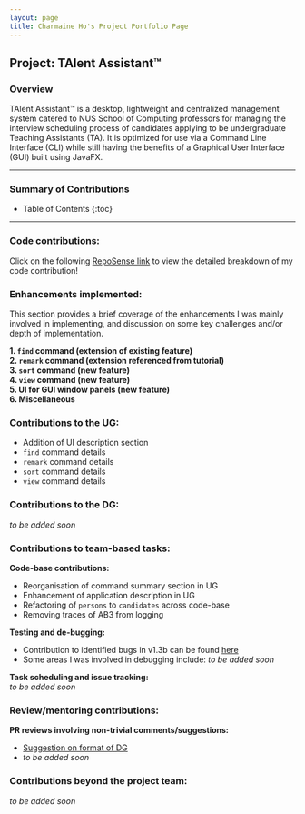 ```yaml
---
layout: page
title: Charmaine Ho's Project Portfolio Page
---
```


## Project: TAlent Assistant™

### Overview ###
TAlent Assistant™ is a desktop, lightweight and centralized management system catered to NUS School of Computing professors for managing the interview scheduling process of candidates applying to be undergraduate Teaching Assistants (TA). It is optimized for use via a Command Line Interface (CLI) while still having the benefits of a Graphical User Interface (GUI) built using JavaFX.

<hr>

### Summary of Contributions ###
* Table of Contents
  {:toc}
              
<hr>     

### Code contributions:
Click on the following
[RepoSense link](https://nus-cs2103-ay2122s2.github.io/tp-dashboard/?search=&sort=groupTitle&sortWithin=title&timeframe=commit&mergegroup=&groupSelect=groupByRepos&breakdown=true&checkedFileTypes=docs~functional-code~test-code~other&since=2022-02-18&tabOpen=true&tabType=authorship&zFR=false&tabAuthor=charmainehly&tabRepo=AY2122S2-CS2103-F11-2%2Ftp%5Bmaster%5D&authorshipIsMergeGroup=false&authorshipFileTypes=docs~functional-code~test-code&authorshipIsBinaryFileTypeChecked=false)
to view the detailed breakdown of my code contribution!

### Enhancements implemented:
This section provides a brief coverage of the enhancements I was mainly involved in
implementing, and discussion on some key challenges and/or depth of implementation.

**1. `find` command (extension of existing feature)** <br>
**2. `remark` command (extension referenced from tutorial)** <br>
**3. `sort` command (new feature)** <br>
**4. `view` command (new feature)** <br>
**5. UI for GUI window panels (new feature)** <br>
**6. Miscellaneous** <br>

### Contributions to the UG:
* Addition of UI description section
* `find` command details
* `remark` command details
* `sort` command details
* `view` command details

### Contributions to the DG:
_to be added soon_

### Contributions to team-based tasks:
**Code-base contributions:** <br>
* Reorganisation of command summary section in UG
* Enhancement of application description in UG
* Refactoring of `persons` to `candidates` across code-base
* Removing traces of AB3 from logging

**Testing and de-bugging:** <br>
* Contribution to identified bugs in v1.3b can be found [here](https://github.com/AY2122S2-CS2103-F11-2/tp/issues/240)
* Some areas I was involved in debugging include:
  _to be added soon_

**Task scheduling and issue tracking:** <br>
_to be added soon_

### Review/mentoring contributions:
**PR reviews involving non-trivial comments/suggestions:**
* [Suggestion on format of DG](https://github.com/AY2122S2-CS2103-F11-2/tp/pull/122#issuecomment-1077432512) <br>
* _to be added soon_


### Contributions beyond the project team:
_to be added soon_
